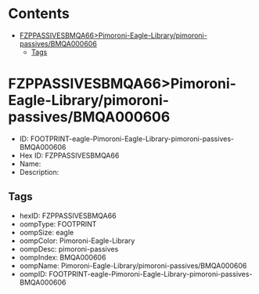 



Contents
========

* [FZPPASSIVESBMQA66>Pimoroni-Eagle-Library/pimoroni-passives/BMQA000606](#fzppassivesbmqa66pimoroni-eagle-librarypimoroni-passivesbmqa000606)
	* [Tags](#tags)

# FZPPASSIVESBMQA66>Pimoroni-Eagle-Library/pimoroni-passives/BMQA000606

- ID: FOOTPRINT-eagle-Pimoroni-Eagle-Library-pimoroni-passives-BMQA000606
- Hex ID: FZPPASSIVESBMQA66
- Name: 
- Description: 

## Tags

- hexID: FZPPASSIVESBMQA66
- oompType: FOOTPRINT
- oompSize: eagle
- oompColor: Pimoroni-Eagle-Library
- oompDesc: pimoroni-passives
- oompIndex: BMQA000606
- oompName: Pimoroni-Eagle-Library/pimoroni-passives/BMQA000606
- oompID: FOOTPRINT-eagle-Pimoroni-Eagle-Library-pimoroni-passives-BMQA000606

